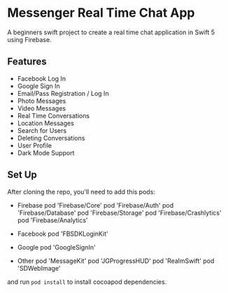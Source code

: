 # Messenger Real Time Chat App

A beginners swift project to create a real time chat application in Swift 5 using Firebase.

## Features

- Facebook Log In
- Google Sign In
- Email/Pass Registration / Log In
- Photo Messages
- Video Messages
- Real Time Conversations
- Location Messages
- Search for Users
- Deleting Conversations
- User Profile
- Dark Mode Support

## Set Up

After cloning the repo, you'll need to add this pods:

  - Firebase
  pod 'Firebase/Core'
  pod 'Firebase/Auth'
  pod 'Firebase/Database'
  pod 'Firebase/Storage'
  pod 'Firebase/Crashlytics'
  pod 'Firebase/Analytics'

  - Facebook
  pod 'FBSDKLoginKit'

  - Google
  pod 'GoogleSignIn'
  
  - Other
  pod 'MessageKit'
  pod 'JGProgressHUD'
  pod 'RealmSwift'
  pod 'SDWebImage'
  
and run `pod install` to install cocoapod dependencies.
